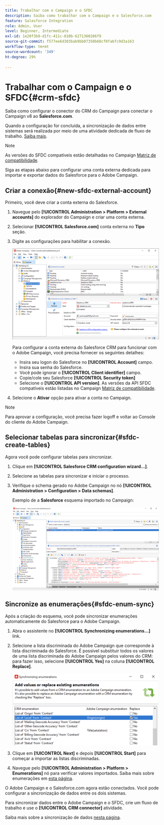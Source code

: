 ```yaml
---
title: Trabalhar com o Campaign e o SFDC
description: Saiba como trabalhar com o Campaign e o Salesforce.com
feature: Salesforce Integration
role: Admin, User
level: Beginner, Intermediate
exl-id: 1e20f3b9-d1fc-411c-810b-6271360286f9
source-git-commit: f577ee6d303bab9bb07350b60cf0fa6fc9d3a163
workflow-type: tm+mt
source-wordcount: '349'
ht-degree: 29%

---
```


# Trabalhar com o Campaign e o SFDC{#crm-sfdc}

Saiba como configurar o conector do CRM do Campaign para conectar o Campaign v8 ao **Salesforce.com**.

Quando a configuração for concluída, a sincronização de dados entre sistemas será realizada por meio de uma atividade dedicada de fluxo de trabalho. [Saiba mais](crm-data-sync.md).

>[!NOTE]
>
>As versões do SFDC compatíveis estão detalhadas no Campaign [Matriz de compatibilidade](../start/compatibility-matrix.md).

Siga as etapas abaixo para configurar uma conta externa dedicada para importar e exportar dados do Salesforce para o Adobe Campaign.

## Criar a conexão{#new-sfdc-external-account}

Primeiro, você deve criar a conta externa do Salesforce.

1. Navegue pelo **[!UICONTROL Administration > Platform > External accounts]** do explorador do Campaign e criar uma conta externa.
1. Selecionar **[!UICONTROL Salesforce.com]** conta externa no **Tipo** seção.
1. Digite as configurações para habilitar a conexão.

   ![](assets/sfdc-external-account.png)

   Para configurar a conta externa do Salesforce CRM para funcionar com o Adobe Campaign, você precisa fornecer os seguintes detalhes:

   * Insira seu logon do Salesforce no **[!UICONTROL Account]** campo.
   * Insira sua senha do Salesforce.
   * Você pode ignorar o **[!UICONTROL Client identifier]** campo.
   * Copie/cole seu Salesforce **[!UICONTROL Security token]**
   * Selecione o **[!UICONTROL API version]**. As versões da API SFDC compatíveis estão listadas no Campaign [Matriz de compatibilidade](../start/compatibility-matrix.md).

1. Selecione o **Ativar** opção para ativar a conta no Campaign.

>[!NOTE]
>
>Para aprovar a configuração, você precisa fazer logoff e voltar ao Console do cliente do Adobe Campaign.

## Selecionar tabelas para sincronizar{#sfdc-create-tables}

Agora você pode configurar tabelas para sincronizar.

1. Clique em **[!UICONTROL Salesforce CRM configuration wizard...]**.
1. Selecione as tabelas para sincronizar e iniciar o processo.
1. Verifique o schema gerado no Adobe Campaign no nó **[!UICONTROL Administration > Configuration > Data schemas]**.

   Exemplo de a **Salesforce** esquema importado no Campaign:

   ![](assets/sfdc-schemas.png)

## Sincronize as enumerações{#sfdc-enum-sync}

Após a criação do esquema, você pode sincronizar enumerações automaticamente do Salesforce para o Adobe Campaign.

1. Abra o assistente no  **[!UICONTROL Synchronizing enumerations...]** link.
1. Selecione a lista discriminada do Adobe Campaign que corresponde à lista discriminada do Salesforce.
É possível substituir todos os valores de uma lista discriminada do Adobe Campaign pelos valores do CRM: para fazer isso, selecione **[!UICONTROL Yes]** na coluna **[!UICONTROL Replace]**.

   ![](assets/sfdc-enum.png)

1. Clique em **[!UICONTROL Next]** e depois **[!UICONTROL Start]** para começar a importar as listas discriminadas.

1. Navegue pelo **[!UICONTROL Administration > Platform > Enumerations]** nó para verificar valores importados. Saiba mais sobre enumerações em [esta página](../config/ui-settings.md#enumerations).

O Adobe Campaign e o Salesforce.com agora estão conectados. Você pode configurar a sincronização de dados entre os dois sistemas.

Para sincronizar dados entre o Adobe Campaign e o SFDC, crie um fluxo de trabalho e use o **[!UICONTROL CRM connector]** atividade.

Saiba mais sobre a sincronização de dados [nesta página](crm-data-sync.md).
